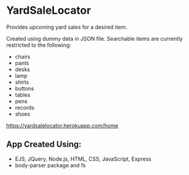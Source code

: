 # YardSaleLocator
Provides upcoming yard sales for a desired item.

Created using dummy data in JSON file. Searchable items are currently restricted to the following:

- chairs
- pants
- desks
- lamp
- shirts
- buttons
- tables
- pens
- records
- shoes

https://yardsalelocator.herokuapp.com/home


## App Created Using:
- EJS, JQuery, Node.js, HTML, CSS, JavaScript, Express
- body-parser package and fs
